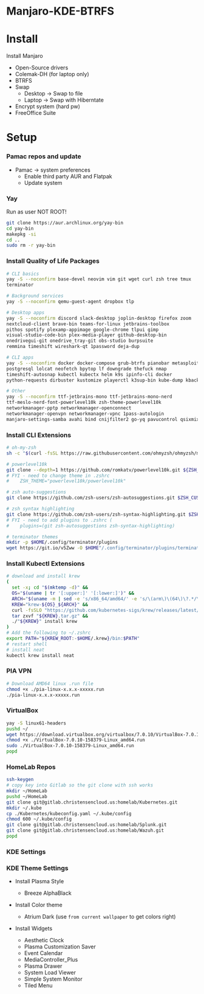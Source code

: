 # Manjaro-KDE-BTRFS

# Install
Install Manjaro
* Open-Source drivers
* Colemak-DH (for laptop only)
* BTRFS
* Swap
    * Desktop -> Swap to file
    * Laptop -> Swap with Hiberntate
* Encrypt system (hard pw)
* FreeOffice Suite

# Setup
### Pamac repos and update
* Pamac -> system preferences
  * Enable third party AUR and Flatpak
  * Update system
 
### Yay
Run as user NOT ROOT!
```bash
git clone https://aur.archlinux.org/yay-bin
cd yay-bin
makepkg -si
cd ..
sudo rm -r yay-bin
```

### Install Quality of Life Packages
```bash
# CLI basics
yay -S --noconfirm base-devel neovim vim git wget curl zsh tree tmux      \
terminator 

# Background services
yay -S --noconfirm qemu-guest-agent dropbox tlp

# Desktop apps
yay -S --noconfirm discord slack-desktop joplin-desktop firefox zoom      \
nextcloud-client brave-bin teams-for-linux jetbrains-toolbox              \
pithos spotify plexamp-appimage google-chrome tlpui gimp                  \
visual-studio-code-bin plex-media-player github-desktop-bin               \
onedrivegui-git onedrive_tray-git obs-studio burpsuite                    \
remmina timeshift wireshark-qt 1password deja-dup

# CLI apps
yay -S --noconfirm docker docker-compose grub-btrfs pianobar metasploit   \
postgresql lolcat neofetch bpytop lf downgrade thefuck nmap               \
timeshift-autosnap kubectl kubectx helm k9s ipinfo-cli docker             \
python-requests dirbuster kustomize playerctl k3sup-bin kube-dump kbackup \

# Other
yay -S --noconfirm ttf-jetbrains-mono ttf-jetbrains-mono-nerd             \
ttf-meslo-nerd-font-powerlevel10k zsh-theme-powerlevel10k                 \
networkmanager-pptp networkmanager-openconnect                            \
networkmanager-openvpn networkmanager-vpnc 1pass-autologin                \
manjaro-settings-samba avahi bind cnijfilter2 go-yq pavucontrol qsixmixer
```

### Install CLI Extensions
```bash
# oh-my-zsh
sh -c "$(curl -fsSL https://raw.githubusercontent.com/ohmyzsh/ohmyzsh/master/tools/install.sh)"

# powerlevel10k
git clone --depth=1 https://github.com/romkatv/powerlevel10k.git ${ZSH_CUSTOM:-$HOME/.oh-my-zsh/custom}/themes/powerlevel10k
# FYI - need to change theme in .zshrc
#    ZSH_THEME="powerlevel10k/powerlevel10k"

# zsh auto-suggestions
git clone https://github.com/zsh-users/zsh-autosuggestions.git $ZSH_CUSTOM/plugins/zsh-autosuggestions

# zsh syntax highlighting
git clone https://github.com/zsh-users/zsh-syntax-highlighting.git $ZSH_CUSTOM/plugins/zsh-syntax-highlighting
# FYI - need to add plugins to .zshrc (
#    plugins=(git zsh-autosuggestions zsh-syntax-highlighting)

# terminator themes
mkdir -p $HOME/.config/terminator/plugins
wget https://git.io/v5Zww -O $HOME"/.config/terminator/plugins/terminator-themes.py"
```

### Install Kubectl Extensions
```bash
# download and install krew
(
  set -x; cd "$(mktemp -d)" &&
  OS="$(uname | tr '[:upper:]' '[:lower:]')" &&
  ARCH="$(uname -m | sed -e 's/x86_64/amd64/' -e 's/\(arm\)\(64\)\?.*/\1\2/' -e 's/aarch64$/arm64/')" &&
  KREW="krew-${OS}_${ARCH}" &&
  curl -fsSLO "https://github.com/kubernetes-sigs/krew/releases/latest/download/${KREW}.tar.gz" &&
  tar zxvf "${KREW}.tar.gz" &&
  ./"${KREW}" install krew
)
# Add the following to ~/.zshrc
export PATH="${KREW_ROOT:-$HOME/.krew}/bin:$PATH"
# restart shell
# install neat
kubectl krew install neat
```

### PIA VPN
```bash
# Download AMD64 linux .run file
chmod +x ./pia-linux-x.x.x-xxxxx.run
./pia-linux-x.x.x-xxxxx.run
```

### VirtualBox
```bash
yay -S linux61-headers
pushd ~/
wget https://download.virtualbox.org/virtualbox/7.0.10/VirtualBox-7.0.10-158379-Linux_amd64.run
chmod +x ./VirtualBox-7.0.10-158379-Linux_amd64.run
sudo ./VirtualBox-7.0.10-158379-Linux_amd64.run
popd
```

### HomeLab Repos
```bash
ssh-keygen
# copy key into Gitlab so the git clone with ssh works
mkdir ~/HomeLab
pushd ~/HomeLab
git clone git@gitlab.christensencloud.us:homelab/Kubernetes.git
mkdir ~/.kube
cp ./Kubernetes/kubeconfig.yaml ~/.kube/config
chmod 600 ~/.kube/config
git clone git@gitlab.christensencloud.us:homelab/Splunk.git
git clone git@gitlab.christensencloud.us:homelab/Wazuh.git
popd
```

### KDE Settings

### KDE Theme Settings
* Install Plasma Style
   * Breeze AlphaBlack
 
* Install Color theme
   * Atrium Dark (use `from current wallpaper` to get colors right)
    
* Install Widgets
   * Aesthetic Clock
   * Plasma Customization Saver
   * Event Calendar
   * MediaController_Plus
   * Plasma Drawer
   * System Load Viewer
   * Simple System Monitor
   * Tiled Menu

